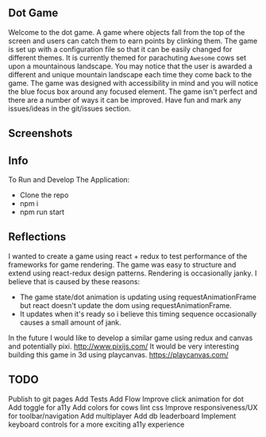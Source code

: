 ## Dot Game

Welcome to the dot game.
A game where objects fall from the top of the screen and users can catch them to earn points by clinking them.
The game is set up with a configuration file so that it can be easily changed for different themes.
It is currently themed for parachuting `Awesome` cows set upon a mountainous landscape.
You may notice that the user is awarded a different and unique mountain landscape each time they come back to the game. 
The game was designed with accessibility in mind and you will notice the blue focus box around any focused element.
The game isn't perfect and there are a number of ways it can be improved.
Have fun and mark any issues/ideas in the git/issues section.

## Screenshots

## Info

To Run and Develop The Application:
- Clone the repo
- npm i
- npm run start

## Reflections

I wanted to create a game using react + redux to test performance of the frameworks for game rendering.
The game was easy to structure and extend using react-redux design patterns.
Rendering is occasionally janky. I believe that is caused by these reasons: 
 - The game state/dot animation is updating using requestAnimationFrame but react doesn't update the dom using requestAnimationFrame.
 - It updates when it's ready so i believe this timing sequence occasionally causes a small amount of jank.
 
In the future I would like to develop a similar game using redux and canvas and potentially pixi. http://www.pixijs.com/
It would be very interesting building this game in 3d using playcanvas. https://playcanvas.com/

## TODO

  Publish to git pages
  Add Tests
  Add Flow
  Improve click animation for dot
  Add toggle for a11y
  Add colors for cows
  lint css
  Improve responsiveness/UX for toolbar/navigation
  Add multiplayer
  Add db leaderboard
  Implement keyboard controls for a more exciting a11y experience 
